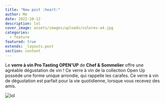 ```yaml
---
title: "New post :heart:"
author: Me
date: 2022-10-12
description: lol
cover_image: assets/images/uploads/colores-a4.jpg
categories:
  - feature
featured: true
extends: _layouts.post
section: content
---
```

Le **verre à vin Pro Tasting OPEN'UP** de **Chef & Sommelier** offre une agréable dégustation de vin ! Ce verre à vin de la collection Open Up possède une forme unique arrondie, qui rappelle les carafes. Ce verre à vin de dégustation est parfait pour la vie quotidienne, lorsque vous recevez des amis.

![lol](assets/images/uploads/anniv-55.jpg "me")